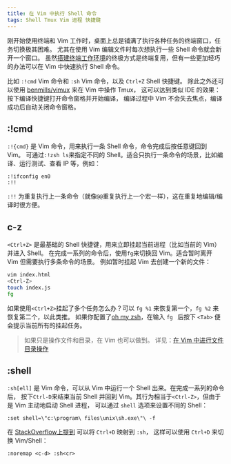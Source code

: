 ```yaml
---
title: 在 Vim 中执行 Shell 命令
tags: Shell Tmux Vim 进程 快捷键
---
```


刚开始使用终端和 Vim 工作时，桌面上总是铺满了执行各种任务的终端窗口，任务切换极其困难。
尤其在使用 Vim 编辑文件时每次想执行一些 Shell 命令就会新开一个窗口。
虽然[搭建终端工作环境][tmux]的终极方式是终端复用，但有一些更加轻巧的办法可以在 Vim 中快速执行 Shell 命令。

比如 `:!cmd` Vim 命令和 `:sh` Vim 命令，以及 `Ctrl+Z` Shell 快捷键。
除此之外还可以使用 [benmills/vimux][benmills/vimux] 来在 Vim 中操作 Tmux，
这可以达到类似 IDE 的效果：按下编译快捷键打开命令窗格并开始编译，
编译过程中 Vim 不会失去焦点，编译成功后自动关闭命令窗格。

<!--more-->

## :!cmd

`:!{cmd}` 是 Vim 命令，用来执行一条 Shell 命令，命令完成后按任意键回到 Vim。
可通过`:!zsh ls`来指定不同的 Shell。适合只执行一条命令的场景，比如编译、运行测试、查看 IP 等，例如：

```vim
:!ifconfig en0
:!!
```

`:!!` 为重复执行上一条命令（就像`@@`重复执行上一个宏一样），这在重复地编辑/编译时很方便。

## c-z

`<Ctrl+Z>` 是最基础的 Shell 快捷键，用来立即挂起当前进程（比如当前的 Vim）并进入 Shell。
在完成一系列的命令后，使用`fg`来切换回 Vim。适合暂时离开 Vim 但需要执行多条命令的场景。
例如暂时挂起 Vim 去创建一个新的文件：

```bash
vim index.html
<Ctrl-Z>
touch index.js
fg
```

如果使用`<Ctrl+Z>`挂起了多个任务怎么办？可以 `fg %1` 来恢复第一个，`fg %2` 来恢复第二个，以此类推。
如果你配置了[oh my zsh][omz]，在输入 `fg ` 后按下 `<Tab>` 便会提示当前所有的挂起任务。

> 如果只是操作文件和目录，在 Vim 也可以做到。
> 详见：[在 Vim 中进行文件目录操作](/2016/10/14/vim-file-and-directory.html)

## :shell

`:sh[ell]` 是 Vim 命令，可以从 Vim 中运行一个 Shell 出来。在完成一系列的命令后，
按下`Ctrl-D`来结束当前 Shell 并回到 Vim。其行为相当于`<Ctrl-Z>`，但由于是 Vim 主动地启动 Shell 进程，
可以通过 `shell` 选项来设置不同的 Shell：

```vim
:set shell=\"c:\program\ files\unix\sh.exe\"\ -f
```

在 [StackOverflow上提到][stackoverflow] 可以将 `Ctrl+D` 映射到 `:sh`，
这样可以使用 `Ctrl+D` 来切换 Vim/Shell：

```vim
:noremap <c-d> :sh<cr>
```

[stackoverflow]: http://stackoverflow.com/questions/1236563/how-do-i-run-a-terminal-inside-of-vim
[tmux]: /2015/11/06/tmux-startup.html
[omz]: https://github.com/robbyrussell/oh-my-zsh
[benmills/vimux]: https://github.com/benmills/vimux 
